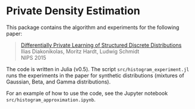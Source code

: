 # Private Density Estimation

This package contains the algorithm and experiments for the following paper: 

> [Differentially Private Learning of Structured Discrete Distributions](https://papers.nips.cc/paper/5713-differentially-private-learning-of-structured-discrete-distributions)  
> Ilias Diakonikolas, Moritz Hardt, Ludwig Schmidt  
> NIPS 2015


The code is written in Julia (v0.5). The script `src/histogram_experiment.jl` runs the experiments in the paper for synthetic distributions (mixtures of Gaussian, Beta, and Gamma distributions).

For an example of how to use the code, see the Jupyter notebook `src/histogram_approximation.ipynb`.

